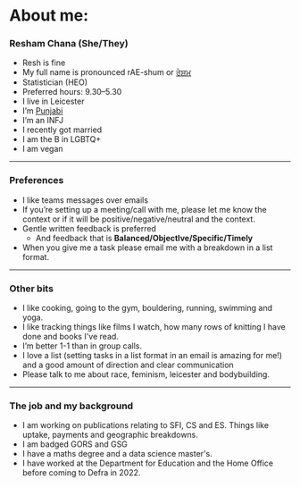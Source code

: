 # About me:

### Resham Chana (She/They)
- Resh is fine
- My full name is pronounced rAE-shum or [ਰੇਸ਼ਮ](https://www.discoversikhism.com/punjabi/punjabi_gurmukhi_alphabet.html)
- Statistician (HEO)
- Preferred hours: 9.30–5.30
- I live in Leicester
- I’m [Punjabi](https://en.wikipedia.org/wiki/Punjabis)
- I’m an INFJ
- I recently got married
- I am the B in LGBTQ+
- I am vegan

---

### Preferences
- I like teams messages over emails
- If you’re setting up a meeting/call with me, please let me know the context or if it will be positive/negative/neutral and the context.
- Gentle written feedback is preferred
    - And feedback that is **Balanced/ObjectIve/Specific/Timely**
- When you give me a task please email me with a breakdown in a list format.

---

### Other bits
- I like cooking, going to the gym, bouldering, running, swimming and yoga.
- I like tracking things like films I watch, how many rows of knitting I have done and books I've read.
- I’m better 1-1 than in group calls.
- I love a list (setting tasks in a list format in an email is amazing for me!) and a good amount of direction and clear communication
- Please talk to me about race, feminism, leicester and bodybuilding.

---

### The job and my background
- I am working on publications relating to SFI, CS and ES. Things like uptake, payments and geographic breakdowns. 
- I am badged GORS and GSG
- I have a maths degree and a data science master's.
- I have worked at the Department for Education and the Home Office before coming to Defra in 2022.
